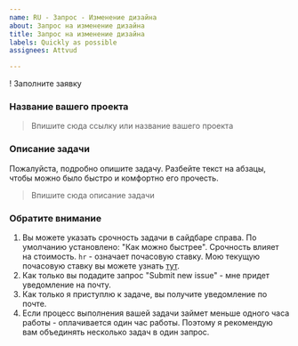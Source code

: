 ```yaml
---
name: RU - Запрос - Изменение дизайна
about: Запрос на изменение дизайна
title: Запрос на изменение дизайна
labels: Quickly as possible
assignees: Attvud

---
```


! Заполните заявку

### Название вашего проекта

> Впишите сюда ссылку или название вашего проекта

### Описание задачи

Пожалуйста, подробно опишите задачу. Разбейте текст на абзацы, чтобы можно было быстро и комфортно его прочесть.

> Впишите сюда описание задачи

### Обратите внимание

1. Вы можете указать срочность задачи в сайдбаре справа. По умолчанию установлено: "Как можно быстрее". Срочность влияет на стоимость. `hr` - означает почасовую ставку. Мою текущую почасовую ставку вы можете узнать [тут](https://www.upwork.com/freelancers/~0170447014dabc3e62).
2. Как только вы подадите запрос "Submit new issue" - мне придет уведомление на почту.
3. Как только я приступлю к задаче, вы получите уведомление по почте.
4. Если процесс выполнения вашей задачи займет меньше одного часа работы - оплачивается один час работы. Поэтому я рекомендую вам объединять несколько задач в один запрос.
